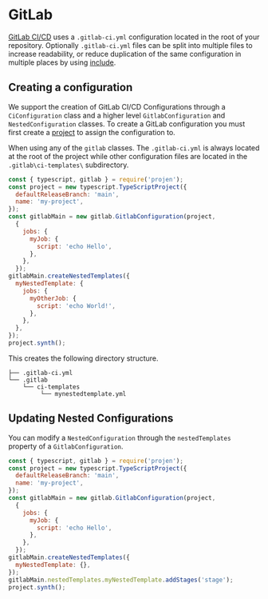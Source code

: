 # GitLab

[GitLab CI/CD](https://docs.gitlab.com/ee/ci/yaml/gitlab_ci_yaml.html) uses a `.gitlab-ci.yml` configuration located in the root of your repository. Optionally `.gitlab-ci.yml` files can be split into multiple files to increase readability, or reduce duplication of the same configuration in multiple places by using [include](https://docs.gitlab.com/ee/ci/yaml/#include).

## Creating a configuration

We support the creation of GitLab CI/CD Configurations through a `CiConfiguration` class and a higher level `GitlabConfiguration` and `NestedConfiguration` classes. To create a GitLab configuration you must first create a [project](./project.md) to assign the configuration to.

When using any of the `gitlab` classes. The `.gitlab-ci.yml` is always located at the root of the project while other configuration files are located in the `.gitlab\ci-templates\` subdirectory.

```js
const { typescript, gitlab } = require('projen');
const project = new typescript.TypeScriptProject({
  defaultReleaseBranch: 'main',
  name: 'my-project',
});
const gitlabMain = new gitlab.GitlabConfiguration(project,
  {
    jobs: {
      myJob: {
        script: 'echo Hello',
      },
    },
  });
gitlabMain.createNestedTemplates({
  myNestedTemplate: {
    jobs: {
      myOtherJob: {
        script: 'echo World!',
      },
    },
  },
});
project.synth();
```
This creates the following directory structure.

```shell
├── .gitlab-ci.yml
└── .gitlab
    └── ci-templates
         └── mynestedtemplate.yml
```

## Updating Nested Configurations

You can modify a `NestedConfiguration` through the `nestedTemplates` property of a `GitlabConfiguration`. 
```js
const { typescript, gitlab } = require('projen');
const project = new typescript.TypeScriptProject({
  defaultReleaseBranch: 'main',
  name: 'my-project',
});
const gitlabMain = new gitlab.GitlabConfiguration(project,
  {
    jobs: {
      myJob: {
        script: 'echo Hello',
      },
    },
  });
gitlabMain.createNestedTemplates({
  myNestedTemplate: {},
});
gitlabMain.nestedTemplates.myNestedTemplate.addStages('stage');
project.synth();
```